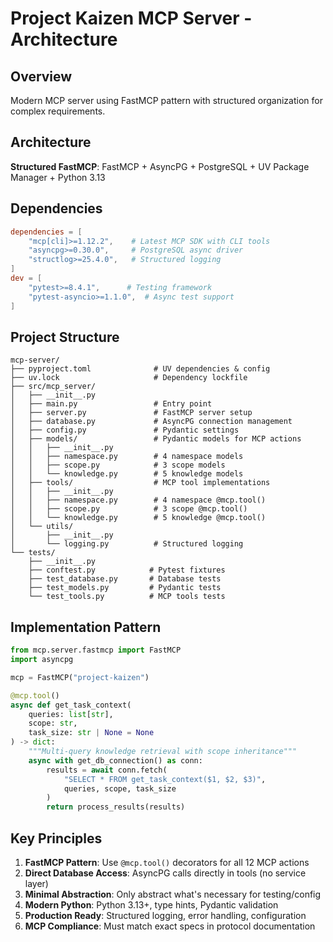 # Project Kaizen MCP Server - Architecture

## Overview
Modern MCP server using FastMCP pattern with structured organization for complex requirements.

## Architecture
**Structured FastMCP**: FastMCP + AsyncPG + PostgreSQL + UV Package Manager + Python 3.13

## Dependencies
```toml
dependencies = [
    "mcp[cli]>=1.12.2",    # Latest MCP SDK with CLI tools
    "asyncpg>=0.30.0",     # PostgreSQL async driver
    "structlog>=25.4.0",   # Structured logging
]
dev = [
    "pytest>=8.4.1",      # Testing framework
    "pytest-asyncio>=1.1.0",  # Async test support
]
```

## Project Structure
```
mcp-server/
├── pyproject.toml              # UV dependencies & config
├── uv.lock                     # Dependency lockfile
├── src/mcp_server/
│   ├── __init__.py
│   ├── main.py                 # Entry point
│   ├── server.py               # FastMCP server setup
│   ├── database.py             # AsyncPG connection management
│   ├── config.py               # Pydantic settings
│   ├── models/                 # Pydantic models for MCP actions
│   │   ├── __init__.py
│   │   ├── namespace.py        # 4 namespace models
│   │   ├── scope.py            # 3 scope models
│   │   └── knowledge.py        # 5 knowledge models
│   ├── tools/                  # MCP tool implementations
│   │   ├── __init__.py
│   │   ├── namespace.py        # 4 namespace @mcp.tool()
│   │   ├── scope.py            # 3 scope @mcp.tool()
│   │   └── knowledge.py        # 5 knowledge @mcp.tool()
│   └── utils/
│       ├── __init__.py
│       └── logging.py          # Structured logging
└── tests/
    ├── __init__.py
    ├── conftest.py            # Pytest fixtures
    ├── test_database.py       # Database tests
    ├── test_models.py         # Pydantic tests
    └── test_tools.py          # MCP tools tests
```

## Implementation Pattern
```python
from mcp.server.fastmcp import FastMCP
import asyncpg

mcp = FastMCP("project-kaizen")

@mcp.tool()
async def get_task_context(
    queries: list[str], 
    scope: str, 
    task_size: str | None = None
) -> dict:
    """Multi-query knowledge retrieval with scope inheritance"""
    async with get_db_connection() as conn:
        results = await conn.fetch(
            "SELECT * FROM get_task_context($1, $2, $3)",
            queries, scope, task_size
        )
        return process_results(results)
```

## Key Principles
1. **FastMCP Pattern**: Use `@mcp.tool()` decorators for all 12 MCP actions
2. **Direct Database Access**: AsyncPG calls directly in tools (no service layer)
3. **Minimal Abstraction**: Only abstract what's necessary for testing/config
4. **Modern Python**: Python 3.13+, type hints, Pydantic validation
5. **Production Ready**: Structured logging, error handling, configuration
6. **MCP Compliance**: Must match exact specs in protocol documentation
